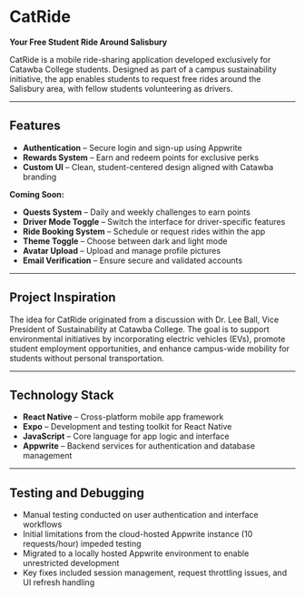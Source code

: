 # CatRide

**Your Free Student Ride Around Salisbury**

CatRide is a mobile ride-sharing application developed exclusively for Catawba College students. Designed as part of a campus sustainability initiative, the app enables students to request free rides around the Salisbury area, with fellow students volunteering as drivers.

---

## Features

- **Authentication** – Secure login and sign-up using Appwrite  
- **Rewards System** – Earn and redeem points for exclusive perks  
- **Custom UI** – Clean, student-centered design aligned with Catawba branding  

**Coming Soon:**

- **Quests System** – Daily and weekly challenges to earn points  
- **Driver Mode Toggle** – Switch the interface for driver-specific features  
- **Ride Booking System** – Schedule or request rides within the app  
- **Theme Toggle** – Choose between dark and light mode  
- **Avatar Upload** – Upload and manage profile pictures  
- **Email Verification** – Ensure secure and validated accounts  

---

## Project Inspiration

The idea for CatRide originated from a discussion with Dr. Lee Ball, Vice President of Sustainability at Catawba College. The goal is to support environmental initiatives by incorporating electric vehicles (EVs), promote student employment opportunities, and enhance campus-wide mobility for students without personal transportation.

---

## Technology Stack

- **React Native** – Cross-platform mobile app framework  
- **Expo** – Development and testing toolkit for React Native  
- **JavaScript** – Core language for app logic and interface  
- **Appwrite** – Backend services for authentication and database management  

---

## Testing and Debugging

- Manual testing conducted on user authentication and interface workflows  
- Initial limitations from the cloud-hosted Appwrite instance (10 requests/hour) impeded testing  
- Migrated to a locally hosted Appwrite environment to enable unrestricted development  
- Key fixes included session management, request throttling issues, and UI refresh handling  
